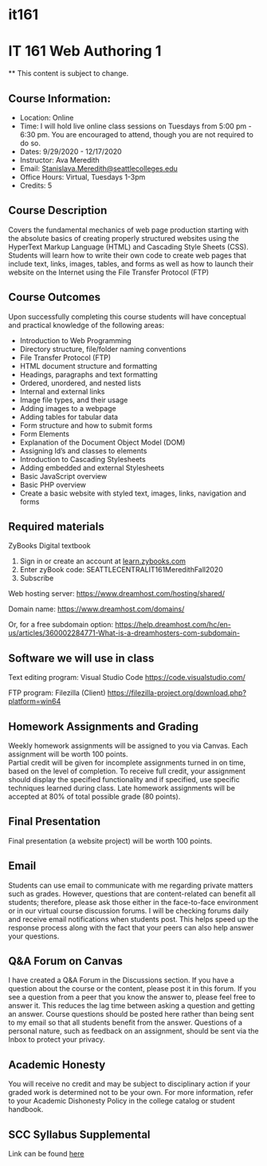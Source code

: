 # it161
#  IT 161 Web Authoring 1

** This content is subject to change.

## Course Information: 
* Location: Online
* Time: I will hold live online class sessions on Tuesdays from 5:00 pm - 6:30 pm. You are encouraged to attend, though you are not required to do so.
* Dates: 9/29/2020 - 12/17/2020
* Instructor: Ava Meredith 
* Email: Stanislava.Meredith@seattlecolleges.edu
* Office Hours: Virtual, Tuesdays 1-3pm
* Credits: 5

## Course Description
Covers the fundamental mechanics of web page production starting with the absolute basics of creating properly structured websites using the HyperText Markup Language (HTML) and Cascading Style Sheets (CSS). Students will learn how to write their own code to create web pages that include text, links, images, tables, and forms as well as how to launch their website on the Internet using the File Transfer Protocol (FTP)

## Course Outcomes

Upon successfully completing this course students will have conceptual and practical knowledge of the following areas:

* Introduction to Web Programming
* Directory structure, file/folder naming conventions
* File Transfer Protocol (FTP) 
* HTML document structure and formatting
* Headings, paragraphs and text formatting
* Ordered, unordered, and nested lists
* Internal and external links
* Image file types, and their usage
* Adding images to a webpage
* Adding tables for tabular data
* Form structure and how to submit forms
* Form Elements
* Explanation of the Document Object Model (DOM)
* Assigning Id’s and classes to elements
* Introduction to Cascading Stylesheets
* Adding embedded and external Stylesheets
* Basic JavaScript overview
* Basic PHP overview
* Create a basic website with styled text, images, links, navigation and forms

## Required materials
ZyBooks Digital textbook 

1. Sign in or create an account at [learn.zybooks.com](https://learn.zybooks.com/)
2. Enter zyBook code: SEATTLECENTRALIT161MeredithFall2020
3. Subscribe

	
Web hosting server: https://www.dreamhost.com/hosting/shared/

Domain name: https://www.dreamhost.com/domains/  

Or, for a free subdomain option: 
https://help.dreamhost.com/hc/en-us/articles/360002284771-What-is-a-dreamhosters-com-subdomain-


## Software we will use in class					
Text editing program: Visual Studio Code  https://code.visualstudio.com/

FTP program: Filezilla (Client) https://filezilla-project.org/download.php?platform=win64

## Homework Assignments and Grading

Weekly homework assignments will be assigned to you via Canvas. Each assignment will be worth 100 points.  
Partial credit will be given for incomplete assignments turned in on time, based on the level of completion.
To receive full credit, your assignment should display the specified functionality and if specified, use specific techniques learned during class.
Late homework assignments will be accepted at 80% of total possible grade (80 points).

## Final Presentation

Final presentation (a website project) will be worth 100 points.

## Email
Students can use email to communicate with me regarding private matters such as grades. However, questions that are content-related can benefit all students; therefore, please ask those either in the face-to-face environment or in our virtual course discussion forums. I will be checking forums daily and receive email notifications when students post. This helps speed up the response process along with the fact that your peers can also help answer your questions.

## Q&A Forum on Canvas
I have created a Q&A Forum in the Discussions section. 
If you have a question about the course or the content, please post it in this forum. If you see a question from a peer that you know the answer to, please feel free to answer it. This reduces the lag time between asking a question and getting an answer. Course questions should be posted here rather than being sent to my email so that all students benefit from the answer. Questions of a personal nature, such as feedback on an assignment, should be sent via the Inbox to protect your privacy.


## Academic Honesty
You will receive no credit and may be subject to disciplinary action if your graded work is determined not to be your own.  For more information, refer to your Academic Dishonesty Policy in the college catalog or student handbook.

## SCC Syllabus Supplemental 
Link can be found [here](https://docs.google.com/document/d/1yudWf-jUKFL10B16m9VKeFS6isA0B2uPjfYnrT5FjOU/edit)

 








